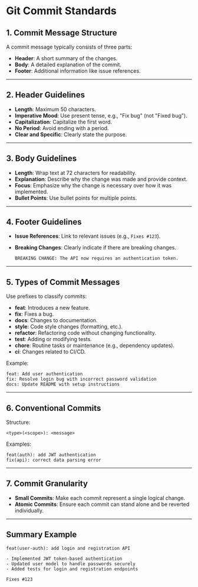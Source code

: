 # Git Commit Standards

## 1. Commit Message Structure

A commit message typically consists of three parts:

- **Header**: A short summary of the changes.
- **Body**: A detailed explanation of the commit.
- **Footer**: Additional information like issue references.

***

## 2. Header Guidelines

- **Length**: Maximum 50 characters.
- **Imperative Mood**: Use present tense, e.g., "Fix bug" (not "Fixed bug").
- **Capitalization**: Capitalize the first word.
- **No Period**: Avoid ending with a period.
- **Clear and Specific**: Clearly state the purpose.

***

## 3. Body Guidelines

- **Length**: Wrap text at 72 characters for readability.
- **Explanation**: Describe why the change was made and provide context.
- **Focus**: Emphasize why the change is necessary over how it was implemented.
- **Bullet Points**: Use bullet points for multiple points.

***

## 4. Footer Guidelines

- **Issue References**: Link to relevant issues (e.g., `Fixes #123`).
- **Breaking Changes**: Clearly indicate if there are breaking changes.

  ````
  BREAKING CHANGE: The API now requires an authentication token.
  ````


***

## 5. Types of Commit Messages

Use prefixes to classify commits:

- **feat**: Introduces a new feature.
- **fix**: Fixes a bug.
- **docs**: Changes to documentation.
- **style**: Code style changes (formatting, etc.).
- **refactor**: Refactoring code without changing functionality.
- **test**: Adding or modifying tests.
- **chore**: Routine tasks or maintenance (e.g., dependency updates).
- **ci**: Changes related to CI/CD.

Example:

````
feat: Add user authentication
fix: Resolve login bug with incorrect password validation
docs: Update README with setup instructions
````

***

## 6. Conventional Commits

Structure:

````
<type>(<scope>): <message>
````

Examples:

````
feat(auth): add JWT authentication
fix(api): correct data parsing error
````

***

## 7. Commit Granularity

- **Small Commits**: Make each commit represent a single logical change.
- **Atomic Commits**: Ensure each commit can stand alone and be reverted individually.

***

## Summary Example

````
feat(user-auth): add login and registration API

- Implemented JWT token-based authentication
- Updated user model to handle passwords securely
- Added tests for login and registration endpoints

Fixes #123
````